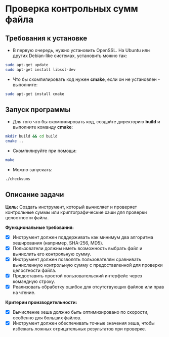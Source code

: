 # Проверка контрольных сумм файла

## Требования к установке

- В первую очередь, нужно установить OpenSSL. На Ubuntu или других Debian-like системах, установить можно так:

```bash
sudo apt-get update
sudo apt-get install libssl-dev
```

- Что бы скомпилировать код нужен **cmake**, если он не установлен - выполните:

```bash
sudo apt-get install cmake
```

## Запуск программы

- Для того что бы скомпилировать код, создайте директорию **build** и выполните команду **cmake**:

```bash
mkdir build && cd build
cmake ..
```

- Скомпилируйте при помощи:

```bash
make
```

- Можно запускать:

```bash
./checksums
```

## Описание задачи

**Цель:** Создать инструмент, который вычисляет и проверяет контрольные суммы или криптографические хэши для проверки
целостности файла.

**Функциональные требования:**

- [x] Инструмент должен поддерживать как минимум два алгоритма хеширования (например, SHA-256, MD5).
- [x] Пользователи должны иметь возможность выбрать файл и вычислить его контрольную сумму.
- [x] Инструмент должен позволять пользователям сравнивать вычисленную контрольную сумму с предоставленной для проверки
  целостности файла.
- [x] Предоставить простой пользовательский интерфейс через командную строку.
- [x] Реализовать обработку ошибок для отсутствующих файлов или прав на чтение.

**Критерии производительности:**

- [x] Вычисление хеша должно быть оптимизировано по скорости, особенно для больших файлов.
- [x] Инструмент должен обеспечивать точные значения хеша, чтобы избежать ложных отрицательных результатов при проверке.

[//]: # (7.3 GB SHA256 хешируется 26 сек)
[//]: # (7.3 GB MD5 хешируется 14 сек)